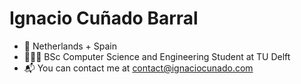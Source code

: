# Ignacio Cuñado Barral

- 📍 Netherlands + Spain
- 👨🏼‍🎓 BSc Computer Science and Engineering Student at TU Delft
- 📬 You can contact me at contact@ignaciocunado.com


<!--
**ignaciocunado/ignaciocunado** is a ✨ _special_ ✨ repository because its `README.md` (this file) appears on your GitHub profile.

Here are some ideas to get you started:

- 🔭 I’m currently working on ...
- 🌱 I’m currently learning ...
- 👯 I’m looking to collaborate on ...
- 🤔 I’m looking for help with ...
- 💬 Ask me about ...
- 📫 How to reach me: ...
- 😄 Pronouns: ...
- ⚡ Fun fact: ...
-->
